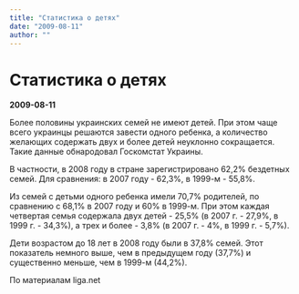 ```yaml
---
title: "Статистика о детях"
date: "2009-08-11"
author: ""
---
```


# Статистика о детях

**2009-08-11** 

Более половины украинских семей не имеют детей. При этом чаще всего украинцы решаются завести одного ребенка, а количество желающих содержать двух и более детей неуклонно сокращается. Такие данные обнародовал Госкомстат Украины.

В частности, в 2008 году в стране зарегистрировано 62,2% бездетных семей. Для сравнения: в 2007 году - 62,3%, в 1999-м - 55,8%.

Из семей с детьми одного ребенка имели 70,7% родителей, по сравнению с 68,1% в 2007 году и 60% в 1999-м. При этом каждая четвертая семья содержала двух детей - 25,5% (в 2007 г. - 27,9%, в 1999 г. - 34,3%), а трех и более - 3,8% (в 2007 г. - 4%, в 1999 г. - 5,7%).

Дети возрастом до 18 лет в 2008 году были в 37,8% семей. Этот показатель немного выше, чем в предыдущем году (37,7%) и существенно меньше, чем в 1999-м (44,2%).

По материалам liga.net